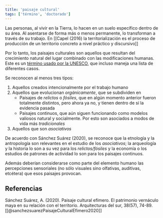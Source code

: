 ```yaml
---
title: 'paisaje cultural'
tags: ['término', 'doctorado']
---
```


Las personas, al vivir en la Tierra, lo hacen en un suelo específico dentro de su área. Al asentarse de forma más o menos permanente, lo transforman a través de su trabajo. En [[Capel (2016) la territorialización es el proceso de producción de un territorio concreto a nivel práctico y discursivo]]

Por lo tanto, los paisajes culturales son aquellos que resultan del crecimiento natural del lugar combinado con las modificaciones humanas. Este es un [término usado por la UNESCO](https://whc.unesco.org/en/culturallandscape/#1), que incluso maneja una lista de diferentes casos.

Se reconocen al menos tres tipos:

1. Aquellos creados intencionalmente por el trabajo humano
2. Aquellos que evolucionan *orgánicamente*, que se subdividen en
	- Paisajes de  *relictos* o *fósiles*, que en algún momento anterior fueron totalmente distintos, pero ahora ya no, y tienen dentro de sí la evidencia pasada
	- Paisajes continuos, que aún siguen funcionando como modelos valiosos natural y socialmente. Por esto son asociados a modos de vida más *tradicionales* 
3. Aquellos que son *asociativos*

De acuerdo con Sánchez Suárez (2020), se reconoce que la etnología y la antropología son relevantes en el estudio de los *asociativos*; la arqueología y la historia lo son a su vez para los *relictos/fósiles* y la economía o los estudios de patrones de actividad lo son para los paisajes continuos.

Además deberían considerarse como parte del elemento humano las percepciones sensoriales (no sólo visuales sino olfativas, auditivas, etcétera) que esos paisajes provocan.

## Referencias

Sánchez Suárez, A. (2020). Paisaje cultural efímero. El patrimonio vernáculo maya en su relación con el territorio. Arquitecturas del sur, 38(57), 74-89. [[@sanchezsuarezPaisajeCulturalEfimero2020]]